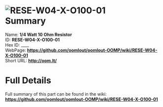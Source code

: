 
![RESE-W04-X-O100-01](https://github.com/oomlout/oomlout-OOMP/blob/master/parts/RESE-W04-X-O100-01/RESE-W04-X-O100-01_420.jpg)   
Summary
=================
  
Name: __1/4 Watt 10 Ohm Resistor__    
ID: __RESE-W04-X-O100-01__   
Hex ID: ____   
WebPage: __https://github.com/oomlout/oomlout-OOMP/wiki/RESE-W04-X-O100-01__   
Short URL: __http://oom.lt/__   

Full Details
==========================
Full summary of this part can be found in the wiki:   
__https://github.com/oomlout/oomlout-OOMP/wiki/RESE-W04-X-O100-01__    

